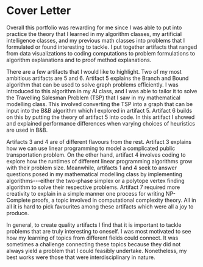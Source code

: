 

# Cover Letter


Overall this portfolio was rewarding for me since I was able to put into practice the theory that I learned in my algorithm classes, my artificial intelligence classes, and my previous math classes into problems that I formulated or found interesting to tackle. I put together artifacts that ranged from data visualizations to coding computations to problem formulations to algorithm explanations and to proof method explanations.


There are a few artifacts that I would like to highlight. Two of my most ambitious artifacts are 5 and 6. Artifact 5 explains the Branch and Bound algorithm that can be used to solve graph problems efficiently. I was introduced to this algorithm in my AI class, and I was able to tailor it to solve the Travelling Salesman Problem (TSP) that I saw in my mathematical modelling class. This involved converting the TSP into a graph that can be input into the B\&B algorithm which I explored in artifact 5. Artifact 6 builds on this by putting the theory of artifact 5 into code. In this artifact I showed and explained performance differences when varying choices of heuristics are used in B\&B.


Artifacts 3 and 4 are of different flavours from the rest. Artifact 3 explains how we can use linear programming to model a complicated public transportation problem. On the other hand, artifact 4 involves coding to explore how the runtimes of different linear programming algorithms grow with their problem size. Meanwhile, artifacts 1 and 4 seek to answer questions posed in my mathematical modelling class by implementing algorithms---either the two-phase simplex or a polytope vertex finding algorithm to solve their respective problems. Artifact 7 required more creativity to explain in a simple manner one process for writing NP-Complete proofs, a topic involved in computational complexity theory.
All in all it is hard to pick favourites among these artifacts which were all a joy to produce.


In general, to create quality artifacts I find that it is important to tackle problems that are truly interesting to oneself. I was most motivated to see how my learning of topics from different fields could connect. It was sometimes a challenge connecting these topics because they did not always yield a problem that I could feasibly undertake. Nonetheless, my best works were those that were interdisciplinary in nature.
